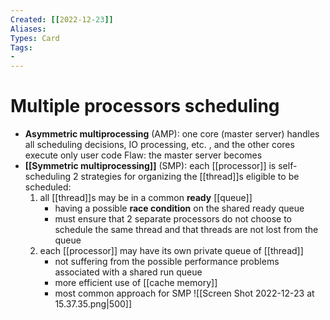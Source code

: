 ```yaml
---
Created: [[2022-12-23]]
Aliases: 
Types: Card
Tags: 
- 
---
```

# Multiple processors scheduling
- **Asymmetric multiprocessing** (AMP): 
  one core (master server) handles all scheduling decisions, IO processing, etc. , and the other cores execute only user code
  Flaw: the master server becomes 
- **[[Symmetric multiprocessing]]** (SMP): 
  each [[processor]] is self-scheduling
  2 strategies for organizing the [[thread]]s eligible to be scheduled: 
  1. all [[thread]]s may be in a common **ready** [[queue]]
     - having a possible **race condition** on the shared ready queue
     - must ensure that 2 separate processors do not choose to schedule the same thread and that threads are not lost from the queue
  2. each [[processor]] may have its own private queue of [[thread]]
     - not suffering from the possible performance problems associated with a shared run queue
     - more efficient use of [[cache memory]]
     - most common approach for SMP
![[Screen Shot 2022-12-23 at 15.37.35.png|500]]